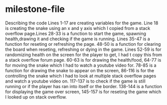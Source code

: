 # milestone-file 


Describing  the code
Lines 1-17 are creating variables for the game. Line 18 is creating the snake using an x and y axis which I copied from a stack overflow page.Lines 28-33 is a function to start the game, spawning health,drawing it and checking if the game is running. Lines 35-47 is a function for reseting or refreshing the page. 48-50 is a function for clearing the board when reseting, refreshing or dying in the game. Lines 52-59 is for randomizing health on the screen for the player to get, I had t copy this from a stack overflow forum page. 60-63 is for drawing the health/food, 64-77 is for moving the snake which I had to watch a youtube video for. 78-85 is a function for drawing the snake to appear on the screen, 86-116 is for the controlling the snake which I had to look at multiple stack overflow pages and watch a youtube video on. 117-137 is to check if the game is still running or if the player has ran into itself or the border. 138-144 is a function for displaying the game over screen, 145-157 is for reseting the game which I looked up on stack overflow.